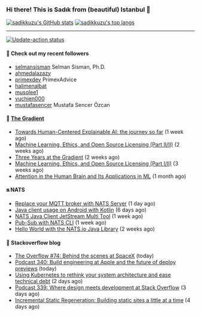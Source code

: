 ### Hi there! This is Sadık from (beautiful) Istanbul 👋

[![sadikkuzu's GitHub stats](https://github-readme-stats.vercel.app/api?username=sadikkuzu&show_icons=true&theme=dark&hide=stars&hide_title=true)](https://github.com/sadikkuzu)
[![sadikkuzu's top langs](https://github-readme-stats.vercel.app/api/top-langs/?username=sadikkuzu&langs_count=6&layout=compact&theme=dark&hide_title=true)](https://github.com/sadikkuzu)

---

[![Update-action status](https://github.com/sadikkuzu/sadikkuzu/actions/workflows/sadikkuzu.yml/badge.svg)](https://github.com/sadikkuzu/sadikkuzu/actions/workflows/sadikkuzu.yml)

#### 🔭 Check out my recent followers

- [selmansisman](https://github.com/selmansisman) Selman Sisman, Ph.D.
- [ahmedalazazy](https://github.com/ahmedalazazy) 
- [primexdev](https://github.com/primexdev) PrimexAdvice
- [halimenalbat](https://github.com/halimenalbat) 
- [musolee1](https://github.com/musolee1) 
- [vuchien000](https://github.com/vuchien000) 
- [mustafasencer](https://github.com/mustafasencer) Mustafa Sencer Özcan


#### 🔻 [The Gradient](https://thegradient.pub)

- [Towards Human-Centered Explainable AI: the journey so far](https://thegradient.pub/human-centered-explainable-ai/) (1 week ago)
- [Machine Learning, Ethics, and Open Source Licensing (Part II/II)](https://thegradient.pub/machine-learning-ethics-and-open-source-licensing-2/) (2 weeks ago)
- [Three Years at the Gradient](https://thegradient.pub/three-years-at-the-gradient/) (2 weeks ago)
- [Machine Learning, Ethics, and Open Source Licensing (Part I/II)](https://thegradient.pub/machine-learning-ethics-and-open-source-licensing/) (3 weeks ago)
- [Attention in the Human Brain and Its Applications in ML](https://thegradient.pub/attention-in-human-brain-and-its-applications-in-ml/) (1 month ago)


#### 🔛 NATS

- [Replace your MQTT broker with NATS Server](https://nats.io/blog/replace-your-mqtt-broker-with-nats/) (1 day ago)
- [Java client usage on Android with Kotlin](https://nats.io/blog/kotlin-example/) (6 days ago)
- [NATS Java Client JetStream Multi Tool](https://nats.io/blog/jetstream-java-client-multi-tool/) (1 week ago)
- [Pub-Sub with NATS CLI](https://nats.io/blog/nats-cli-pub-sub/) (1 week ago)
- [Hello World with the NATS.io Java Library](https://nats.io/blog/hello-world-java-client/) (2 weeks ago)


#### 📰 Stackoverflow blog

- [The Overflow #74: Behind the scenes at SpaceX](https://stackoverflow.blog/2021/05/21/the-overflow-74-behind-the-scenes-at-spacex/) (today)
- [Podcast 340: Build engineering at Apple and the future of deploy previews](https://stackoverflow.blog/2021/05/21/podcast-340-build-engineering-at-apple-and-the-future-of-deploy-previews/) (today)
- [Using Kubernetes to rethink your system architecture and ease technical debt](https://stackoverflow.blog/2021/05/19/rethinking-system-architecture-can-kubernetes-help-to-solve-rewrite-anxiety/) (2 days ago)
- [Podcast 339: Where design meets development at Stack Overflow](https://stackoverflow.blog/2021/05/18/podcast-339-where-design-meets-development-at-stack-overflow/) (3 days ago)
- [Incremental Static Regeneration: Building static sites a little at a time](https://stackoverflow.blog/2021/05/17/incremental-static-regeneration-building-static-sites-a-little-at-a-time/) (4 days ago)



